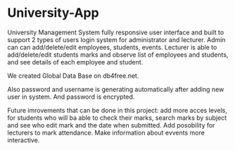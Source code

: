 # University-App

University Management System fully responsive user interface and built to support 2 types of users login system for administrator and lecturer. Admin can can add/delete/edit
employees, students, events. Lecturer is able to add/delete/edit students marks and observe list of employees and students, and see details of each employee and student. 

We created Global Data Base on db4free.net.

Also password and username is generating automatically after adding new user in system. And password is encrypted.


Future imrovements that can be done in this project: add more acces levels, for students who will ba able to check their marks, search marks by subject and see who edit mark and
the date when submitted. Add posobility for lecturers to mark attendance. Make information about evvents more interactive.

